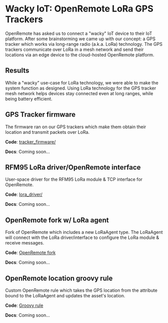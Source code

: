 # Wacky IoT: OpenRemote LoRa GPS Trackers

OpenRemote has asked us to connect a "wacky" IoT device to their IoT platform. 
After some brainstorming we came up with our concept: a GPS tracker which works via long-range radio (a.k.a. LoRa) technology. 
The GPS trackers communicate over LoRa in a mesh network and send their locations via an edge device to the cloud-hosted OpenRemote platform.

## Results

While a "wacky" use-case for LoRa technology, we were able to make the system function as designed. 
Using LoRa technology for the GPS tracker mesh network helps devices stay connected even at long ranges, while being battery efficient.

## GPS Tracker firmware

The firmware ran on our GPS trackers which make them obtain their location and transmit packets over LoRa.

**Code**: [tracker_firmware/](tracker_firmware/)

**Docs**: Coming soon...

## RFM95 LoRa driver/OpenRemote interface

User-space driver for the RFM95 LoRa module & TCP interface for OpenRemote.

**Code**: [lora_driver/](lora_driver/)

**Docs**: Coming soon...

## OpenRemote fork w/ LoRa agent

Fork of OpenRemote which includes a new LoRaAgent type.
The LoRaAgent will connect with the LoRa driver/interface to configure the LoRa module & receive messages.

**Code**: [OpenRemote fork](https://github.com/Raqbit/openremote/)

**Docs**: Coming soon...

## OpenRemote location groovy rule

Custom OpenRemote rule which takes the GPS location from the attribute bound to the LoRaAgent and updates the asset's location.

**Code**: [Groovy rule](https://github.com/Raqbit/openremote/blob/radio-protocol/test/src/main/resources/org/openremote/test/rules/TestRule.groovy)

**Docs**: Coming soon...
